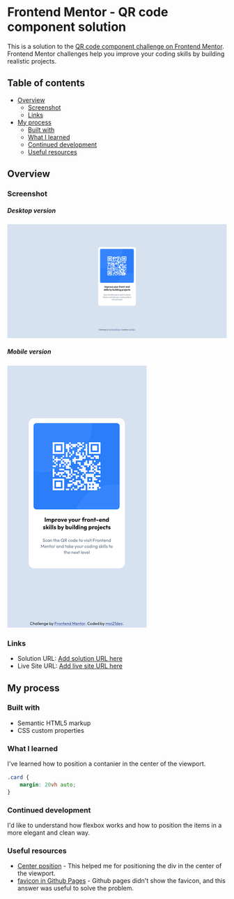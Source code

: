 # Frontend Mentor - QR code component solution

This is a solution to the [QR code component challenge on Frontend Mentor](https://www.frontendmentor.io/challenges/qr-code-component-iux_sIO_H). Frontend Mentor challenges help you improve your coding skills by building realistic projects. 

## Table of contents

- [Overview](#overview)
  - [Screenshot](#screenshot)
  - [Links](#links)
- [My process](#my-process)
  - [Built with](#built-with)
  - [What I learned](#what-i-learned)
  - [Continued development](#continued-development)
  - [Useful resources](#useful-resources)


## Overview

### Screenshot

##### Desktop version
![Desktop version](./images/qr-code-component-desktop.png)

##### Mobile version
![Mobile version](./images/qr-code-component-mobile.png)

### Links

- Solution URL: [Add solution URL here](https://your-solution-url.com)
- Live Site URL: [Add live site URL here](https://your-live-site-url.com)

## My process

### Built with

- Semantic HTML5 markup
- CSS custom properties

### What I learned

I've learned how to position a contanier in the center of the viewport.

```css
.card {
    margin: 20vh auto;
}
```

### Continued development

I'd like to understand how flexbox works and how to position the items in a more elegant and clean way.

### Useful resources

- [Center position](https://stackoverflow.com/a/48961075) - This helped me for positioning the div in the center of the viewport.
- [favicon in Github Pages](https://stackoverflow.com/a/61073510) - Github pages didn't show the favicon, and this answer was useful to solve the problem.